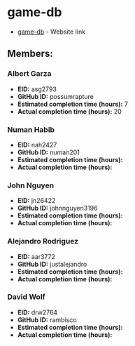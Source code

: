 # game-db

* [game-db](http://gamedb.us-east-1.elasticbeanstalk.com/) - Website link

## Members:

### Albert Garza
* **EID:** asg2793
* **GitHub ID:** possumrapture
* **Estimated completion time (hours):** 7
* **Actual completion time (hours):** 20

### Numan Habib
* **EID:** nah2427
* **GitHub ID:** numan201
* **Estimated completion time (hours):** 
* **Actual completion time (hours):** 

### John Nguyen
* **EID:** jn26422
* **GitHub ID:** johnnguyen3196
* **Estimated completion time (hours):** 
* **Actual completion time (hours):** 

### Alejandro Rodriguez
* **EID:** aar3772
* **GitHub ID:** justalejandro
* **Estimated completion time (hours):** 
* **Actual completion time (hours):** 

### David Wolf
* **EID:** drw2764 
* **GitHub ID:** rambisco
* **Estimated completion time (hours):** 
* **Actual completion time (hours):** 
